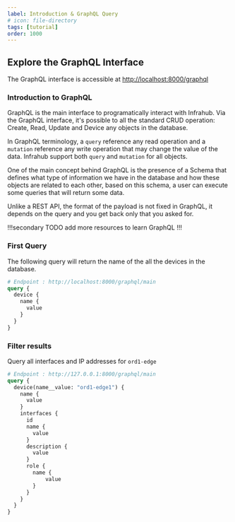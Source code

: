 ```yaml
---
label: Introduction & GraphQL Query
# icon: file-directory
tags: [tutorial]
order: 1000
---
```

## Explore the GraphQL Interface

The GraphQL interface is accessible at [http://localhost:8000/graphql](http://localhost:8000/graphql)

### Introduction to GraphQL

GraphQL is the main interface to programatically interact with Infrahub. Via the GraphQL interface, it's possible to all the standard CRUD operation: Create, Read, Update and Device any objects in the database.

In GraphQL terminology, a `query` reference any read operation and a `mutation` reference any write operation that may change the value of the data.
Infrahub support both `query` and `mutation` for all objects.

One of the main concept behind GraphQL is the presence of a Schema that defines what type of information we have in the database and how these objects are related to each other, based on this schema, a user can execute some queries that will return some data.

Unlike a REST API, the format of the payload is not fixed in GraphQL, it depends on the query and you get back only that you asked for.

!!!secondary
TODO add more resources to learn GraphQL
!!!

### First Query

The following query will return the name of the all the devices in the database.

```graphql # First Query
# Endpoint : http://localhost:8000/graphql/main
query {
  device {
    name {
      value
    }
  }
}
```

### Filter results

Query all interfaces and IP addresses for `ord1-edge`

```graphql # GraphQL query with a top level filter
# Endpoint : http://127.0.0.1:8000/graphql/main
query {
  device(name__value: "ord1-edge1") {
    name {
      value
    }
    interfaces {
      id
      name {
        value
      }
      description {
        value
      }
      role {
        name {
        	value
        }
      }
    }
  }
}
```

